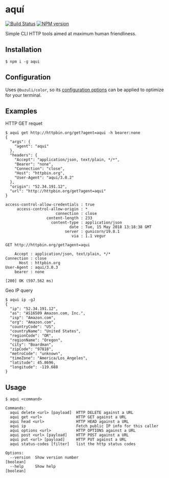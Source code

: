 # aquí

[![Build Status][travis-image]][travis-url]
[![NPM version][npm-image]][npm-url]

Simple CLI HTTP tools aimed at maximum human friendliness.

## Installation

```shell
$ npm i -g aqui
```

## Configuration

Uses `@buzuli/color`, so its [configuration options](https://www.npmjs.com/package/@buzuli/color#configuration) can be applied to optimize for your terminal.

## Examples

HTTP GET requet
 
```shell
$ aqui get http://httpbin.org/get?agent=aqui -h bearer:none
{
  "args": {
    "agent": "aqui"
  },
  "headers": {
    "Accept": "application/json, text/plain, */*",
    "Bearer": "none",
    "Connection": "close",
    "Host": "httpbin.org",
    "User-Agent": "aqui/3.0.2"
  },
  "origin": "52.34.191.12",
  "url": "http://httpbin.org/get?agent=aqui"
}

access-control-allow-credentials : true
     access-control-allow-origin : *
                      connection : close
                  content-length : 233
                    content-type : application/json
                            date : Tue, 15 May 2018 13:18:38 GMT
                          server : gunicorn/19.8.1
                             via : 1.1 vegur

GET http://httpbin.org/get?agent=aqui

    Accept : application/json, text/plain, */*
Connection : close
      Host : httpbin.org
User-Agent : aqui/3.0.3
    bearer : none

[200] OK (597.562 ms)
```

Geo IP query

```shell
$ aqui ip -gJ
{
  "ip": "52.34.191.12",
  "as": "AS16509 Amazon.com, Inc.",
  "isp": "Amazon.com",
  "org": "Amazon.com",
  "countryCode": "US",
  "countryName": "United States",
  "regionCode": "OR",
  "regionName": "Oregon",
  "city": "Boardman",
  "zipCode": "97818",
  "metroCode": "unknown",
  "timeZone": "America/Los_Angeles",
  "latitude": 45.8696,
  "longitude": -119.688
}
```

## Usage
```
$ aqui <command>

Commands:
  aqui delete <url> [payload]  HTTP DELETE against a URL
  aqui get <url>               HTTP GET against a URL
  aqui head <url>              HTTP HEAD against a URL
  aqui ip                      Fetch public IP info for this caller
  aqui options <url>           HTTP OPTIONS against a URL
  aqui post <url> [payload]    HTTP POST against a URL
  aqui put <url> [payload]     HTTP PUT against a URL
  aqui status-codes [filter]   list the http status codes

Options:
  --version  Show version number                                       [boolean]
  --help     Show help                                                 [boolean]
```

[travis-url]: https://travis-ci.org/joeledwards/node-aqui
[travis-image]: https://img.shields.io/travis/joeledwards/node-aqui/master.svg
[npm-url]: https://www.npmjs.com/package/aqui
[npm-image]: https://img.shields.io/npm/v/aqui.svg
